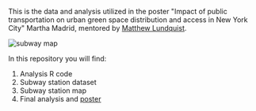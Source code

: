 This is the data and analysis utilized in the poster "Impact of public transportation on urban green space distribution and access in New York City" Martha Madrid, mentored by
[Matthew Lundquist](https://www.lundquistecology.com). 

![subway map](https://github.com/lundquist-ecology-lab/subway_map_analysis/blob/main/nyc_subway_map.png)


In this repository you will find:

1. Analysis R code
2. Subway station dataset
3. Subway station map
4. Final analysis and [poster](https://github.com/lundquist-ecology-lab/subway_map_analysis/blob/main/Madrid_Lundquist_poster.pdf)